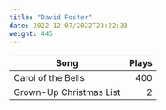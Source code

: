 ```yaml
---
title: "David Foster"
date: 2022-12-07/2022T23:22:33
weight: 445
---
```




 Song | Plays 
----- | -----:
Carol of the Bells | 400
Grown-Up Christmas List | 2
